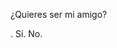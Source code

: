 ¿Quieres ser mi amigo?

<!---
Rosicu/Rosicu is a ✨ special ✨ repository because its `README.md` (this file) appears on your GitHub profile.
You can click the Preview link to take a look at your changes.
--->.  Si.   No.    
